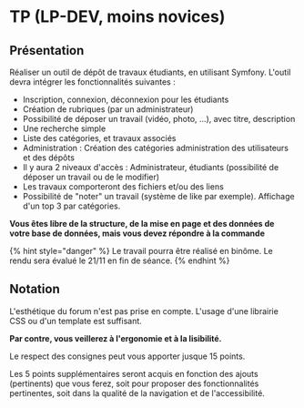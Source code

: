 # TP \(LP-DEV, moins novices\)

## Présentation

Réaliser un outil de dépôt de travaux étudiants, en utilisant Symfony. L'outil devra intégrer les fonctionnalités suivantes :

* Inscription, connexion, déconnexion pour les étudiants
* Création de rubriques \(par un administrateur\)
* Possibilité de déposer un travail \(vidéo, photo, ...\), avec titre, description
* Une recherche simple
* Liste des catégories, et travaux associés
* Administration : Création des catégories administration des utilisateurs et des dépôts
* Il y aura 2 niveaux d'accès : Administrateur,  étudiants \(possibilité de déposer un travail ou de le modifier\)
* Les travaux comporteront des fichiers et/ou des liens
* Possibilité de "noter" un travail \(système de like par exemple\). Affichage d'un top 3 par catégories.

**Vous êtes libre de la structure, de la mise en page et des données de votre base de données, mais vous devez répondre à la commande** 

{% hint style="danger" %}
Le travail pourra être réalisé en binôme. Le rendu sera évalué le 21/11 en fin de séance.
{% endhint %}

## Notation

L'esthétique du forum n'est pas prise en compte. L'usage d'une librairie CSS ou d'un template est suffisant.

**Par contre, vous veillerez à l'ergonomie et à la lisibilité.**

Le respect des consignes peut vous apporter jusque 15 points.

Les 5 points supplémentaires seront acquis en fonction des ajouts \(pertinents\) que vous ferez, soit pour proposer des fonctionnalités pertinentes, soit dans la qualité de la navigation et de l'accessibilité.


